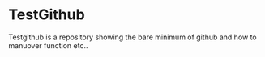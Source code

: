 # TestGithub

Testgithub is a repository showing the bare minimum of github and 
how to manuover function etc..
